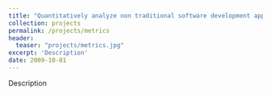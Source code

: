 ```yaml
---
title: "Quantitatively analyze non traditional software development approaches, also using techniques coming from statistics and machine learning"
collection: projects
permalink: /projects/metrics
header:
  teaser: "projects/metrics.jpg"
excerpt: 'Description'
date: 2009-10-01
---
```

Description
